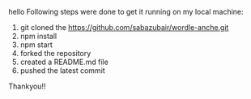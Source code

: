 hello
Following steps were done to get it running on my local machine:

1) git cloned the https://github.com/sabazubair/wordle-anche.git
2) npm install
3) npm start
4) forked the repository 
5) created a README.md file
6) pushed the latest commit 

Thankyou!!